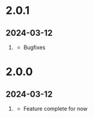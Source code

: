 # 2.0.1
##  2024-03-12

1. [](#bugfix)
    * Bugfixes

# 2.0.0
##  2024-03-12

1. [](#new)
    * Feature complete for now
